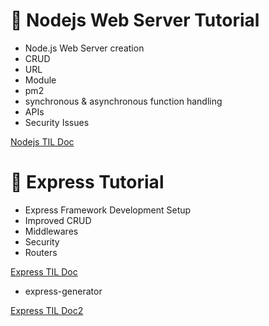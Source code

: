 # 📝 Nodejs Web Server Tutorial
- Node.js Web Server creation
- CRUD
- URL
- Module
- pm2
- synchronous & asynchronous function handling
- APIs
- Security Issues

[Nodejs TIL Doc](./Nodejs/note.md)

# 📝 Express Tutorial
- Express Framework Development Setup
- Improved CRUD
- Middlewares
- Security
- Routers

[Express TIL Doc](./Express/note.md)

- express-generator

[Express TIL Doc2](./Express/note2.md)